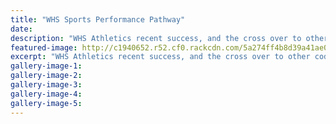 ```yaml
---
title: "WHS Sports Performance Pathway"
date: 
description: "WHS Athletics recent success, and the cross over to other codes through the performance pathway..."
featured-image: http://c1940652.r52.cf0.rackcdn.com/5a274ff4b8d39a41ae000129/Greg-Fromont-with-girls.jpg
excerpt: "WHS Athletics recent success, and the cross over to other codes through the performance pathway."
gallery-image-1: 
gallery-image-2: 
gallery-image-3: 
gallery-image-4: 
gallery-image-5: 
---
```

